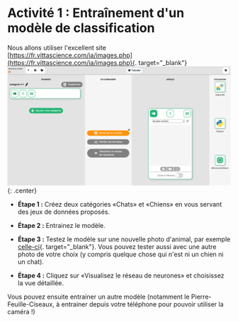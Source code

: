 # Activité 1 : Entraînement d'un modèle de classification

Nous allons utiliser l'excellent site [https://fr.vittascience.com/ia/images.php](https://fr.vittascience.com/ia/images.php){. target="_blank"}
![image](data/vit_img.png){: .center}


- **Étape 1 :** Créez deux catégories «Chats» et «Chiens» en vous servant des jeux de données proposés.

- **Étape 2 :** Entrainez le modèle.

- **Étape 3 :** Testez le modèle sur une nouvelle photo d'animal, par exemple [celle-ci](data/new_cat.jpeg){. target="_blank"}. Vous pouvez tester aussi avec une autre photo de votre choix (y compris quelque chose qui n'est ni un chien ni un chat).

- **Étape 4 :** Cliquez sur «Visualisez le réseau de neurones» et choisissez la vue détaillée.


Vous pouvez ensuite entrainer un autre modèle (notamment le Pierre-Feuille-Ciseaux, à entrainer depuis votre téléphone pour pouvoir utiliser la caméra !)
